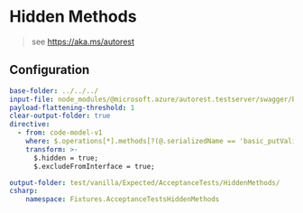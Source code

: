 # Hidden Methods

> see https://aka.ms/autorest

## Configuration

``` yaml
base-folder: ../../../
input-file: node_modules/@microsoft.azure/autorest.testserver/swagger/body-complex.json
payload-flattening-threshold: 1
clear-output-folder: true
directive:
  - from: code-model-v1
    where: $.operations[*].methods[?(@.serializedName == 'basic_putValid')]
    transform: >-
      $.hidden = true;
      $.excludeFromInterface = true;
```

``` yaml $(tag) == 'vanilla'
output-folder: test/vanilla/Expected/AcceptanceTests/HiddenMethods/
csharp:
    namespace: Fixtures.AcceptanceTestsHiddenMethods
```